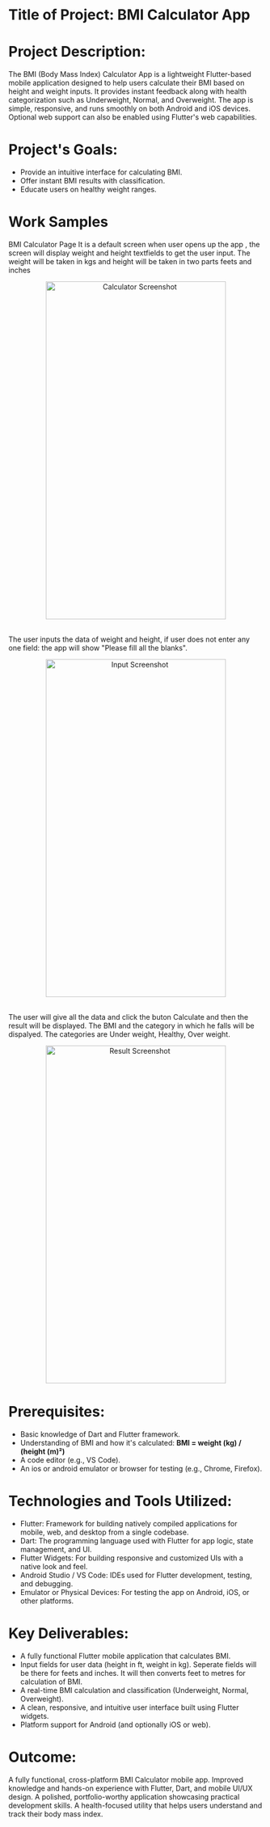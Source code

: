 # Title of Project: BMI Calculator App

# Project Description:

The BMI (Body Mass Index) Calculator App is a lightweight Flutter-based mobile application designed to help users calculate their BMI based on height and weight inputs. It provides instant feedback along with health categorization such as Underweight, Normal, and Overweight. The app is simple, responsive, and runs smoothly on both Android and iOS devices. Optional web support can also be enabled using Flutter's web capabilities.

# Project's Goals:

* Provide an intuitive interface for calculating BMI.
* Offer instant BMI results with classification.
* Educate users on healthy weight ranges.

# Work Samples
BMI Calculator Page 
It is a default screen when user opens up the app , the screen will display weight and height textfields to get the user input. The weight will be taken in kgs and height will be taken in two parts feets and inches
<br>
<p align="center">
 <img width="356" height="669" alt="Calculator Screenshot" src="https://github.com/user-attachments/assets/469d89fa-2284-482a-99aa-3f2a912880ac" />
</p>
<br>
The user inputs the data of weight and height, if user does not enter any one field: the app will show "Please fill all the blanks". 
<br>
<p align="center">
 <img width="356" height="669" alt="Input Screenshot" src="https://github.com/user-attachments/assets/14aa08ce-cb45-4a67-aeb8-793d25eb9163" />
</p>
<br>
The user will give all the data and click the buton Calculate and then the result will be displayed. The BMI and the category in which he falls will be dispalyed. The categories are Under weight, Healthy, Over weight.
<br>
<p align="center">
<img width="356" height="669" alt="Result Screenshot" src="https://github.com/user-attachments/assets/46b5efbf-c5f0-409a-999e-c2add8f66cfe" />
</p>

# Prerequisites:

* Basic knowledge of Dart and Flutter framework.
* Understanding of BMI and how it's calculated:
  **BMI = weight (kg) / (height (m)²)**
* A code editor (e.g., VS Code).
* An ios or android emulator or browser for testing (e.g., Chrome, Firefox).

# Technologies and Tools Utilized:
 
* Flutter: Framework for building natively compiled applications for mobile, web, and desktop from a single codebase.
* Dart: The programming language used with Flutter for app logic, state management, and UI.
* Flutter Widgets: For building responsive and customized UIs with a native look and feel.
* Android Studio / VS Code: IDEs used for Flutter development, testing, and debugging.
* Emulator or Physical Devices: For testing the app on Android, iOS, or other platforms.

# Key Deliverables:

* A fully functional Flutter mobile application that calculates BMI.
* Input fields for user data (height in ft, weight in kg). Seperate fields will be there for feets and inches. It will then converts feet to metres for calculation of BMI.
* A real-time BMI calculation and classification (Underweight, Normal, Overweight).
* A clean, responsive, and intuitive user interface built using Flutter widgets.
* Platform support for Android (and optionally iOS or web).

# Outcome:

A fully functional, cross-platform BMI Calculator mobile app.
Improved knowledge and hands-on experience with Flutter, Dart, and mobile UI/UX design.
A polished, portfolio-worthy application showcasing practical development skills.
A health-focused utility that helps users understand and track their body mass index.




